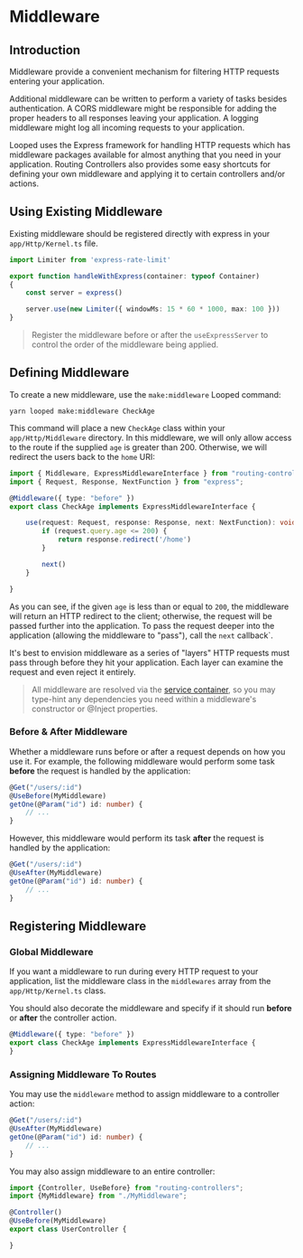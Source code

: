 # Middleware


## Introduction

Middleware provide a convenient mechanism for filtering HTTP requests entering your application. 

Additional middleware can be written to perform a variety of tasks besides authentication. A CORS middleware might be responsible for adding the proper headers to all responses leaving your application. A logging middleware might log all incoming requests to your application.

Looped uses the Express framework for handling HTTP requests which has middleware packages available for almost anything that you need in your application. Routing Controllers also provides some easy shortcuts for defining your own middleware and applying it to certain controllers and/or actions. 

## Using Existing Middleware

Existing middleware should be registered directly with express in your `app/Http/Kernel.ts` file. 

```typescript
import Limiter from 'express-rate-limit'

export function handleWithExpress(container: typeof Container)
{
    const server = express()

    server.use(new Limiter({ windowMs: 15 * 60 * 1000, max: 100 }))
}
```

> Register the middleware before or after the `useExpressServer` to control the order of the middleware being applied. 

## Defining Middleware

To create a new middleware, use the `make:middleware` Looped command:

    yarn looped make:middleware CheckAge

This command will place a new `CheckAge` class within your `app/Http/Middleware` directory. In this middleware, we will only allow access to the route if the supplied `age` is greater than 200. Otherwise, we will redirect the users back to the `home` URI:

```typescript
import { Middleware, ExpressMiddlewareInterface } from "routing-controllers";
import { Request, Response, NextFunction } from "express";

@Middleware({ type: "before" })
export class CheckAge implements ExpressMiddlewareInterface {

    use(request: Request, response: Response, next: NextFunction): void {
        if (request.query.age <= 200) {
            return response.redirect('/home')
        }

        next()
    }

}
```

As you can see, if the given `age` is less than or equal to `200`, the middleware will return an HTTP redirect to the client; otherwise, the request will be passed further into the application. To pass the request deeper into the application (allowing the middleware to "pass"), call the `next` callback`.

It's best to envision middleware as a series of "layers" HTTP requests must pass through before they hit your application. Each layer can examine the request and even reject it entirely.

> All middleware are resolved via the [service container](/container), so you may type-hint any dependencies you need within a middleware's constructor or @Inject properties.

### Before & After Middleware

Whether a middleware runs before or after a request depends on how you use it. For example, the following middleware would perform some task **before** the request is handled by the application:

```typescript
@Get("/users/:id")
@UseBefore(MyMiddleware)
getOne(@Param("id") id: number) {
    // ...
}
```

However, this middleware would perform its task **after** the request is handled by the application:

```typescript
@Get("/users/:id")
@UseAfter(MyMiddleware)
getOne(@Param("id") id: number) {
    // ...
}
```


## Registering Middleware

### Global Middleware

If you want a middleware to run during every HTTP request to your application, list the middleware class in the `middlewares` array from the `app/Http/Kernel.ts` class.

You should also decorate the middleware and specify if it should run **before** or **after** the controller action.

```typescript
@Middleware({ type: "before" })
export class CheckAge implements ExpressMiddlewareInterface {
}
```

### Assigning Middleware To Routes

You may use the `middleware` method to assign middleware to a controller action:

```typescript
@Get("/users/:id")
@UseAfter(MyMiddleware)
getOne(@Param("id") id: number) {
    // ...
}
```

You may also assign middleware to an entire controller:

```typescript
import {Controller, UseBefore} from "routing-controllers";
import {MyMiddleware} from "./MyMiddleware";

@Controller()
@UseBefore(MyMiddleware)
export class UserController {

}
```
